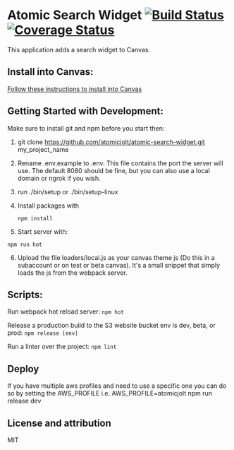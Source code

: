 # Atomic Search Widget [![Build Status](https://travis-ci.org/atomicjolt/react_client_starter_app.svg?branch=master)](https://travis-ci.org/atomicjolt/react_client_starter_app) [![Coverage Status](https://coveralls.io/repos/github/atomicjolt/react_client_starter_app/badge.svg?branch=coveralls)](https://coveralls.io/github/atomicjolt/react_client_starter_app?branch=coveralls)
This application adds a search widget to Canvas.


## Install into Canvas:
[Follow these instructions to install into Canvas](Installation_Instructions.md)


## Getting Started with Development:

Make sure to install git and npm before you start then:

1. git clone https://github.com/atomicjolt/atomic-search-widget.git my_project_name
2. Rename .env.example to .env. This file contains the port the server will use.
   The default 8080 should be fine, but you can also use a local domain or ngrok if you wish.
3. run ./bin/setup or ./bin/setup-linux
4. Install packages with

    `npm install`

5. Start server with:

  `npm run hot`

6. Upload the file loaders/local.js as your canvas theme js (Do this in a
   subaccount or on test or beta canvas). It's a small
   snippet that simply loads the js from the webpack server.

## Scripts:
Run webpack hot reload server:
  `npm hot`

Release a production build to the S3 website bucket
env is dev, beta, or prod:
  `npm release [env]`

Run a linter over the project:
  `npm lint`

## Deploy
If you have multiple aws profiles and need to use a specific one you can do so by setting the AWS_PROFILE
i.e.
AWS_PROFILE=atomicjolt npm run release dev


## License and attribution
MIT
